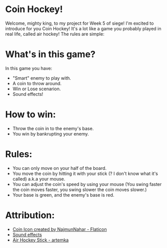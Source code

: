 # Coin Hockey!
Welcome, mighty king, to my project for Week 5 of siege!
I'm excited to introduce for you Coin Hockey! It's a lot like a game you probably
played in real life, called air hockey! The rules are simple:

# What's in this game?
In this game you have:
- "Smart" enemy to play with.
- A coin to throw around.
- Win or Lose scenarion.
- Sound effects!

# How to win:
- Throw the coin in to the enemy's base.
- You win by bankrupting your enemy.

# Rules:
- You can only move on your half of the board.
- You move the coin by hitting it with your stick (? I don't know what it's called) a.k.a your mouse.
- You can adjust the coin's speed by using your mouse (You swing faster the coin moves faster, you swing slower the coin moves slower.)
- Your base is green, and the enemy's base is red.

# Attribution:
- [Coin Icon created by NajmunNahar - Flaticon](https://www.flaticon.com/free-icons/coin)
- [Sound effects](https://pixabay.com/sound-effects)
- [Air Hockey Stick - artemka](https://artemka-sh.itch.io/hockey-2d-assets)

